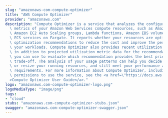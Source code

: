 ```yaml
---
slug: "amazonaws-com-compute-optimizer"
title: "AWS Compute Optimizer"
provider: "amazonaws.com"
description: "Compute Optimizer is a service that analyzes the configuration and utilization\
  \ metrics of your Amazon Web Services compute resources, such as Amazon EC2 instances,\
  \ Amazon EC2 Auto Scaling groups, Lambda functions, Amazon EBS volumes, and Amazon\
  \ ECS services on Fargate. It reports whether your resources are optimal, and generates\
  \ optimization recommendations to reduce the cost and improve the performance of\
  \ your workloads. Compute Optimizer also provides recent utilization metric data,\
  \ in addition to projected utilization metric data for the recommendations, which\
  \ you can use to evaluate which recommendation provides the best price-performance\
  \ trade-off. The analysis of your usage patterns can help you decide when to move\
  \ or resize your running resources, and still meet your performance and capacity\
  \ requirements. For more information about Compute Optimizer, including the required\
  \ permissions to use the service, see the <a href=\"https://docs.aws.amazon.com/compute-optimizer/latest/ug/\"\
  >Compute Optimizer User Guide</a>."
logo: "amazonaws.com-compute-optimizer-logo.png"
logoMediaType: "image/png"
tags:
- "cloud"
stubs: "amazonaws.com-compute-optimizer-stubs.json"
swagger: "amazonaws.com-compute-optimizer-swagger.json"
---
```

